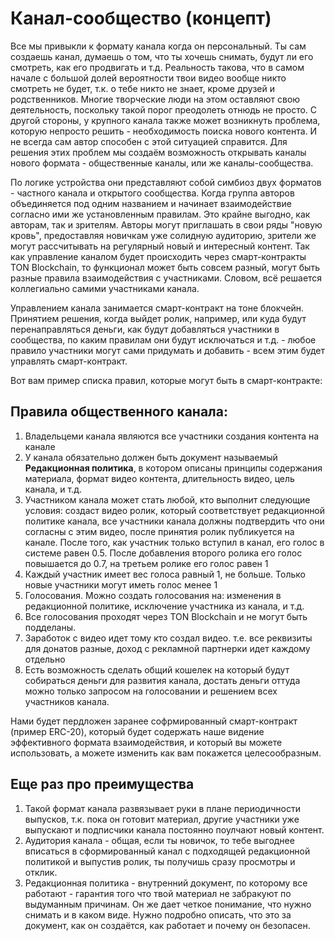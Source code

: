 # Канал-сообщество (концепт)
Все мы привыкли к формату канала когда он персональный. Ты сам создаешь канал, думаешь о том, что ты хочешь снимать, будут ли его смотреть, как его продвигать и т.д.  Реальность такова, что в самом начале с большой долей вероятности твои видео вообще никто смотреть не будет, т.к. о тебе никто не знает, кроме друзей и родственников.  Многие творческие люди на этом оставляют свою деятельность, поскольку такой порог преодолеть отнюдь не просто. С другой стороны, у крупного канала также может возникнуть проблема, которую непросто решить - необходимость поиска нового контента. И не всегда сам автор способен с этой ситуацией справится.  Для решения этих проблем мы создаём возможность открывать каналы нового формата - общественные каналы, или же каналы-сообщества. 

По логике устройства они представляют собой симбиоз двух форматов - частного канала и открытого сообщества. Когда группа авторов объединяется под одним названием и начинает взаимодействие согласно ими же установленным правилам. Это крайне выгодно, как авторам, так и зрителям. Авторы могут приглашать в свои ряды "новую кровь", предоставляя новичкам уже солидную аудиторию, зрители же могут рассчитывать на регулярный новый и интересный контент. Так как управление каналом будет происходить через смарт-контракты TON Blockchain, то функционал может быть совсем разный, могут быть разные правила взаимодействия с участниками. Словом, всё решается коллегиально самими участниками канала. 

Управлением канала занимается смарт-контракт на тоне блокчейн. Принятием решения, когда выйдет ролик, например, или куда будут перенаправляться деньги, как будут добавляться участники в сообщества, по каким правилам они будут исключаться и т.д. - любое правило участники могут сами придумать и добавить - всем этим будет управлять смарт-контракт. 

Вот вам пример списка правил, которые могут быть в смарт-контракте:


## Правила общественного канала:
1. Владельцеми канала являются все участники создания контента на канале
2. У канала обязательно должен быть документ называемый **Редакционная политика**, в котором описаны принципы содержания материала, формат видео контента, длительность видео, цель канала, и т.д.
3. Участником канала может стать любой, кто выполнит следующие условия: создаст видео ролик, который соответствует редакционной политике канала,  все участники канала должны подтвердить что они согласны с этим видео, после принятия ролик публикуется на канале. После того, как участник только вступил в канал, его голос в системе равен 0.5. После добавления второго ролика его голос повышается до 0.7, на третьем ролике его голос равен 1 
4. Каждый участник имеет вес голоса равный 1, не больше. Только новые участники могут иметь голос менее 1
5. Голосования. Можно создать голосования на: изменения в редакционной политике, исключение участника из канала, и т.д.   
6. Все голосования проходят через TON Blockchain и не могут быть подделаны. 
7. Заработок с видео идет тому кто создал видео. т.е. все реквизиты для донатов разные, доход с рекламной партнерки идет каждому отдельно
8. Есть возможность сделать общий кошелек на который будут собираться деньги для развития канала, достать деньги оттуда можно только запросом на голосовании и решением всех участников канала.

Нами будет пердложен заранее софрмированный смарт-контракт (пример ERC-20), который будет содержать наше видение эффективного формата взаимодействия, и который вы можете использовать, а можете изменить как вам покажется целесообразным. 

## Еще раз про преимущества 

1. Такой формат канала развязывает руки в плане периодичности выпусков, т.к. пока он готовит материал, другие участники уже выпускают и подписчики канала постоянно поулчают новый контент.
2. Аудитория канала - общая, если ты новичок, то тебе выгоднее вписаться в сформированный канал с подходящей редакционной политикой и выпустив ролик, ты получишь сразу просмотры и отклик.
3. Редакционная политика - внутренний документ, по которому все работают - гарантия того что твой материал не забракуют по выдуманным причинам. Он же дает четкое понимание, что нужно снимать и в каком виде. Нужно подробно описать, что это за документ, как он создаётся, как работает и почему он безопасен.



